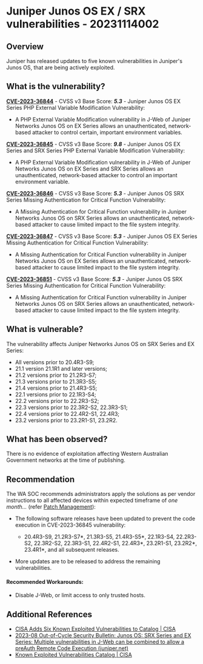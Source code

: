 # Juniper Junos OS  EX /  SRX vulnerabilities - 20231114002

## Overview

Juniper has released updates to five known vulnerabilities in Juniper's Junos OS, that are being actively exploited.

## What is the vulnerability?

[**CVE-2023-36844**](https://nvd.nist.gov/vuln/detail/CVE-2023-36844) - CVSS v3 Base Score: ***5.3*** - Juniper Junos OS EX Series PHP External Variable Modification Vulnerability:

- A PHP External Variable Modification vulnerability in J-Web of Juniper Networks Junos OS on EX Series allows an unauthenticated, network-based attacker to control certain, important environment variables.

[**CVE-2023-36845**](https://nvd.nist.gov/vuln/detail/CVE-CVE-2023-36845) - CVSS v3 Base Score: ***9.8*** - Juniper Junos OS EX Series and SRX Series PHP External Variable Modification Vulnerability:

- A PHP External Variable Modification vulnerability in J-Web of Juniper Networks Junos OS on EX Series and SRX Series allows an unauthenticated, network-based attacker to control an important environment variable.

[**CVE-2023-36846**](https://nvd.nist.gov/vuln/detail/CVE-2023-36846) - CVSS v3 Base Score: ***5.3*** - Juniper Junos OS SRX Series Missing Authentication for Critical Function Vulnerability:

- A Missing Authentication for Critical Function vulnerability in Juniper Networks Junos OS on SRX Series allows an unauthenticated, network-based attacker to cause limited impact to the file system integrity.

[**CVE-2023-36847**](https://nvd.nist.gov/vuln/detail/CVE-2023-36847) - CVSS v3 Base Score: ***5.3*** - Juniper Junos OS EX Series Missing Authentication for Critical Function Vulnerability:

- A Missing Authentication for Critical Function vulnerability in Juniper Networks Junos OS on EX Series allows an unauthenticated, network-based attacker to cause limited impact to the file system integrity.

[**CVE-2023-36851**](https://nvd.nist.gov/vuln/detail/CVE-2023-36851) - CVSS v3 Base Score: ***5.3*** - Juniper Junos OS SRX Series Missing Authentication for Critical Function Vulnerability:

- A Missing Authentication for Critical Function vulnerability in Juniper Networks Junos OS on SRX Series allows an unauthenticated, network-based attacker to cause limited impact to the file system integrity.

## What is vulnerable?

The vulnerability affects Juniper Networks Junos OS on SRX Series and EX Series:

- All versions prior to 20.4R3-S9;
- 21.1 version 21.1R1 and later versions;
- 21.2 versions prior to 21.2R3-S7;
- 21.3 versions prior to 21.3R3-S5;
- 21.4 versions prior to 21.4R3-S5;
- 22.1 versions prior to 22.1R3-S4;
- 22.2 versions prior to 22.2R3-S2;
- 22.3 versions prior to 22.3R2-S2, 22.3R3-S1;
- 22.4 versions prior to 22.4R2-S1, 22.4R3;
- 23.2 versions prior to 23.2R1-S1, 23.2R2.

## What has been observed?

There is no evidence of exploitation affecting Western Australian Government networks at the time of publishing.

## Recommendation

The WA SOC recommends administrators apply the solutions as per vendor instructions to all affected devices within expected timeframe of *one month...* (refer [Patch Management](../guidelines/patch-management.md)):

- The following software releases have been updated to prevent the code execution in CVE-2023-36845 vulnerability:

    - 20.4R3-S9, 21.2R3-S7\*, 21.3R3-S5, 21.4R3-S5\*, 22.1R3-S4, 22.2R3-S2, 22.3R2-S2, 22.3R3-S1, 22.4R2-S1, 22.4R3\*, 23.2R1-S1, 23.2R2\*, 23.4R1\*, and all subsequent releases.

- More updates are to be released to address the remaining vulnerabilities.

#### Recommended Workarounds:

- Disable J-Web, or limit access to only trusted hosts.

## Additional References

- [CISA Adds Six Known Exploited Vulnerabilities to Catalog | CISA](https://www.cisa.gov/news-events/alerts/2023/11/13/cisa-adds-six-known-exploited-vulnerabilities-catalog)
- [2023-08 Out-of-Cycle Security Bulletin: Junos OS: SRX Series and EX Series: Multiple vulnerabilities in J-Web can be combined to allow a preAuth Remote Code Execution (juniper.net)](https://supportportal.juniper.net/s/article/2023-08-Out-of-Cycle-Security-Bulletin-Junos-OS-SRX-Series-and-EX-Series-Multiple-vulnerabilities-in-J-Web-can-be-combined-to-allow-a-preAuth-Remote-Code-Execution?language=en_US)
- [Known Exploited Vulnerabilities Catalog | CISA](https://www.cisa.gov/known-exploited-vulnerabilities-catalog?search_api_fulltext=&sort_by=field_date_added)
